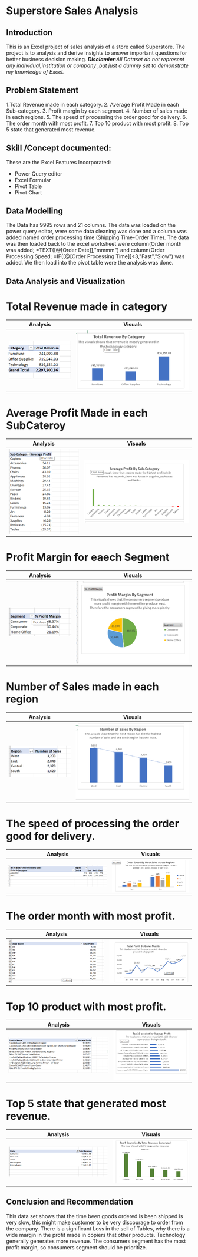 # Superstore Sales Analysis

## Introduction

This is an Excel project of sales analysis of a store called Superstore. The project is to analysis and derive insights to answer important questions for better business decision making. 
**_Disclamier_**:_All Dataset do not represent any individual,institution or company ,but just a dummy set to demonstrate my knowledge of Excel._

## Problem Statement

1.Total Revenue made in each category.
2. Average Profit Made in each Sub-category.
3. Profit margin by each segment.
4. Number of sales made in each regions.
5. The speed of processing the order good for delivery.
6. The order month with most profit.
7. Top 10 product with most profit.
8. Top 5 state that generated most revenue.

## Skill /Concept documented:
These are the Excel Features Incorporated:
-	Power Query editor
-	Excel Formular
-	Pivot Table
-	Pivot Chart

 ## Data Modelling
The Data has 9995 rows and 21 columns. The data was loaded on the power query editor, were some data cleaning was done and a column was added named order processing time (Shipping Time-Order Time). 
The data was then loaded back to the excel worksheet were column(Order month was added; =TEXT([@[Order Date]],"mmmm") and column(Order Processing Speed; =IF([@[Order Processing Time]]<3,"Fast","Slow") was added. We then load into the pivot table were the analysis was done.

## Data Analysis and Visualization

# Total Revenue made in category
Analysis                                                            |     Visuals
:-------------------------------------------------------------:    |    :-------------------------------------------------------------:
![](SalesByCategoryAnalysis.png)                                    |       ![](SalesByCategoryVisuals.png)

# Average Profit Made in each SubCateroy
Analysis                                                            |     Visuals
:-------------------------------------------------------------:    |    :-------------------------------------------------------------:
![](AverageProfitBySubCategoryAnalysis.png)                                    |       ![](AverageProfitBySubCategoryVisuals.png)

# Profit Margin for eaech Segment

Analysis                                                            |     Visuals
:-------------------------------------------------------------:    |    :-------------------------------------------------------------:
![](ProfitMarginBySegementAnalysis.png)                                    |       ![](ProfitMarginBySegementVisuals.png)

# Number of Sales made in each region

Analysis                                                            |     Visuals
:-------------------------------------------------------------:    |    :-------------------------------------------------------------:
![](NoofSalesByRegionAnalysis.png)                                    |       ![](NoofSalesByRegionVisuals.png)

# The speed of processing the order good for delivery.

Analysis                                                            |     Visuals
:-------------------------------------------------------------:    |    :-------------------------------------------------------------:
![](OrderProcessingSpeedAnalysis.png)                                    |       ![](OrderProcessingSpeedVisuals.png)


# The order month with most profit.

Analysis                                                            |     Visuals
:-------------------------------------------------------------:    |    :-------------------------------------------------------------:
![](ProfitByOrderMonthAnalysis.png)                                    |       ![](ProfitByOrderMonthVisuals.png)

# Top 10 product with most profit.

Analysis                                                            |     Visuals
:-------------------------------------------------------------:    |    :-------------------------------------------------------------:
![](Top10ProductAnalysis.png)                                    |       ![](Top10ProductVisuals.png)

# Top 5 state that generated most revenue.
   
Analysis                                                            |     Visuals
:-------------------------------------------------------------:    |    :-------------------------------------------------------------:
![](Top5StatebyRevenueAnalysis.png)                                    |       ![](Top5StatebyRevenueVisuals.png)

## Conclusion and Recommendation
This data set shows that the time been goods ordered is been shipped is very slow, this might make customer to be very discourage to order from the company.
	There is a significant Loss in the sell of Tables, why there is a wide margin in the profit made in copiers that other products. Technology generally generates more revenue.
	The consumers segment has the most profit margin, so consumers segment should be prioritize. 




